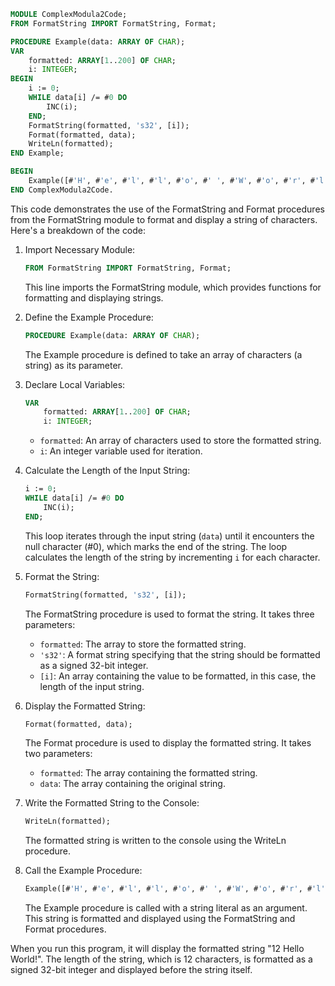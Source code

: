 ```modula-2
MODULE ComplexModula2Code;
FROM FormatString IMPORT FormatString, Format;

PROCEDURE Example(data: ARRAY OF CHAR);
VAR
    formatted: ARRAY[1..200] OF CHAR;
    i: INTEGER;
BEGIN
    i := 0;
    WHILE data[i] /= #0 DO
        INC(i);
    END;
    FormatString(formatted, 's32', [i]);
    Format(formatted, data);
    WriteLn(formatted);
END Example;

BEGIN
    Example([#'H', #'e', #'l', #'l', #'o', #' ', #'W', #'o', #'r', #'l', #'d', #'!']);
END ComplexModula2Code.
```

This code demonstrates the use of the FormatString and Format procedures from the FormatString module to format and display a string of characters. Here's a breakdown of the code:

1. Import Necessary Module:
   ```modula-2
   FROM FormatString IMPORT FormatString, Format;
   ```
   This line imports the FormatString module, which provides functions for formatting and displaying strings.

2. Define the Example Procedure:
   ```modula-2
   PROCEDURE Example(data: ARRAY OF CHAR);
   ```
   The Example procedure is defined to take an array of characters (a string) as its parameter.

3. Declare Local Variables:
   ```modula-2
   VAR
       formatted: ARRAY[1..200] OF CHAR;
       i: INTEGER;
   ```
   - `formatted`: An array of characters used to store the formatted string.
   - `i`: An integer variable used for iteration.

4. Calculate the Length of the Input String:
   ```modula-2
   i := 0;
   WHILE data[i] /= #0 DO
       INC(i);
   END;
   ```
   This loop iterates through the input string (`data`) until it encounters the null character (#0), which marks the end of the string. The loop calculates the length of the string by incrementing `i` for each character.

5. Format the String:
   ```modula-2
   FormatString(formatted, 's32', [i]);
   ```
   The FormatString procedure is used to format the string. It takes three parameters:
   - `formatted`: The array to store the formatted string.
   - `'s32'`: A format string specifying that the string should be formatted as a signed 32-bit integer.
   - `[i]`: An array containing the value to be formatted, in this case, the length of the input string.

6. Display the Formatted String:
   ```modula-2
   Format(formatted, data);
   ```
   The Format procedure is used to display the formatted string. It takes two parameters:
   - `formatted`: The array containing the formatted string.
   - `data`: The array containing the original string.

7. Write the Formatted String to the Console:
   ```modula-2
   WriteLn(formatted);
   ```
   The formatted string is written to the console using the WriteLn procedure.

8. Call the Example Procedure:
   ```modula-2
   Example([#'H', #'e', #'l', #'l', #'o', #' ', #'W', #'o', #'r', #'l', #'d', #'!']);
   ```
   The Example procedure is called with a string literal as an argument. This string is formatted and displayed using the FormatString and Format procedures.

When you run this program, it will display the formatted string "12 Hello World!". The length of the string, which is 12 characters, is formatted as a signed 32-bit integer and displayed before the string itself.